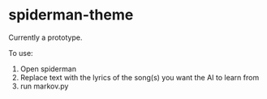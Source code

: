 # spiderman-theme
Currently a prototype.

To use:
1. Open spiderman
2. Replace text with the lyrics of the song(s) you want the AI to learn from
3. run markov.py
